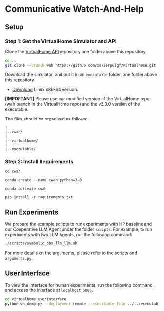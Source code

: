 # Communicative Watch-And-Help

## Setup
### Step 1: Get the VirtualHome Simulator and API
Clone the [VirtualHome API](https://github.com/xavierpuigf/virtualhome.git) repository one folder above this repository

```bash
cd ..
git clone --branch wah https://github.com/xavierpuigf/virtualhome.git
```

Download the simulator, and put it in an `executable` folder, one folder above this repository


- [Download](http://virtual-home.org/release/simulator/v2.0/v2.3.0/linux_exec.zip) Linux x86-64 version.


**[IMPORTANT]** Please use our modified version of the VirtualHome repo (wah branch in the VirtualHome repo) and the v2.3.0 version of the executable.

The files should be organized as follows:

```
|
|--cwah/
|
|--virtualhome/
|
|--executable/
```

### Step 2: Install Requirements

`cd cwah`

`conda create --name cwah python=3.8`

[//]: # (&#40;or use `conda create --prefix /work/pi_name/$USER-conda/envs/cwah python=3.8` if you want to create in a specific folder&#41;)

`conda activate cwah`

`pip install -r requirements.txt `

## Run Experiments

We prepare the example scripts to run experiments with HP baseline and our Cooperative LLM Agent under the folder `scripts`. For example, to run experiments with two LLM Agents, run the following command:

```bash
./scripts/symbolic_obs_llm_llm.sh
```

For more details on the arguments, please refer to the scripts and `arguments.py`.

## User Interface

To view the interface for human experiments, run the following command, and access the interface at `localhost:5005`.

```bash
cd virtualhome_userinterface
python vh_demo.py --deployment remote --executable_file ../../executable/linux_exec.v2.3.0.x86_64 --extra_agent MCTS_comm --task_group 0 --showmodal
```

<!-- --task_group is recommended to be chosen in 0, 5, 10, 16, 20, 26, 30, 32, 40, 49. **Only one number should be chosen though --task_group is nargs**.

--extra_agent choices = ["MCTS_comm", "LLM_comm", "LLM", "none"], default='none', meaning working with MCTS agent, working with LLM agent that can communicate, working with LLM agent that cannot communicate, or working alone.

--showmodal is used to let the questionnaire appear after you have completed the task. -->
